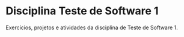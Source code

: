 # Disciplina Teste de Software 1
Exercícios, projetos e atividades da disciplina de Teste de Software 1.
